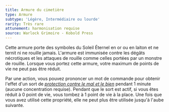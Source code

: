 ```yaml
---
title: Armure du cimetière
type: Armure
subtype: 'Légère, Intermédiaire ou lourde'
rarity: Très rare
attunement: harmonisation requise
source: Warlock Grimoire - Kobold Press
---
```

Cette armure porte des symboles du Soleil Éternel en or ou en laiton et ne ternit ni ne rouille jamais. L'armure est immunisée contre les dégâts nécrotiques et les attaques de rouille comme celles portées par un monstre de rouille. Lorsque vous portez cette armure, votre maximum de points de vie ne peut pas être réduit.

Par une action, vous pouvez prononcer un mot de commande pour obtenir l'effet d'un sort de [_protection contre le mal et le bien_](/grimoire/protection-contre-le-mal-et-le-bien/) pendant 1 minute (aucune concentration requise). Pendant que le sort est actif, si vous êtes réduit à 0 point de vie, vous tombez à 1 point de vie à la place. Une fois que vous avez utilisé cette propriété, elle ne peut plus être utilisée jusqu'à l'aube suivante.
